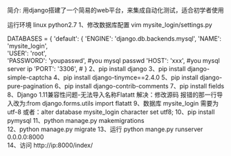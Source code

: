简介: 用django搭建了一个简易的web平台，来集成自动化测试，适合初学者使用

运行环境 linux python2.7 
1、修改数据库配置 vim mysite_login/settings.py

DATABASES = {
    'default': {
        'ENGINE': 'django.db.backends.mysql',
        'NAME': 'mysite_login',        
        'USER': 'root',          
        'PASSWORD': 'youpasswd',      #you mysql passwd
        'HOST': 'xxx',    #you mysql server ip
        'PORT': '3306',                   #
        }
2、pip install django 
3、pip install django-simple-captcha
4、pip install django-tinymce==2.4.0
5、pip install django-pure-pagination
6、pip install django-contrib-comments
7、pip install fields
8、Django 1.11兼容性问题-无法导入名称Flatatt  解决：修改源码  报错的那一行导入改为:from django.forms.utils import flatatt 
9、数据库 mysite_login 需要为utf-8 
 或者：alter database mysite_login character set utf8;
10、pip install pymysql
11、python manage.py makemigrations     
12、python manage.py migrate
13、运行
 python mange.py runserver 0.0.0.0:8000  
14、访问
 http://ip:8000/index/
